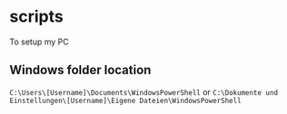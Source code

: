 # scripts
To setup my PC

## Windows folder location
``
C:\Users\[Username]\Documents\WindowsPowerShell
``
or
``
C:\Dokumente und Einstellungen\[Username]\Eigene Dateien\WindowsPowerShell
``
